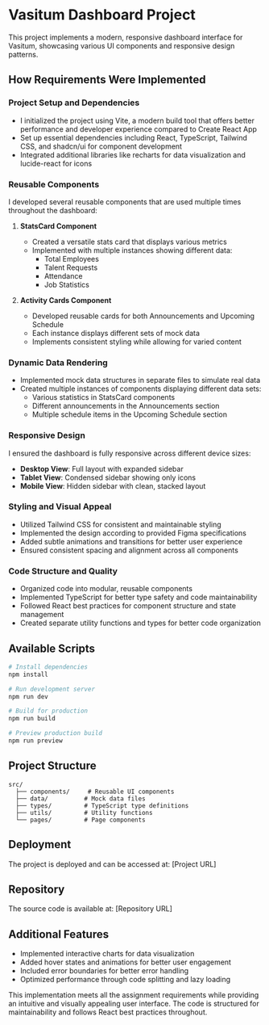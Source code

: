 
# Vasitum Dashboard Project

This project implements a modern, responsive dashboard interface for Vasitum, showcasing various UI components and responsive design patterns.

## How Requirements Were Implemented

### Project Setup and Dependencies
- I initialized the project using Vite, a modern build tool that offers better performance and developer experience compared to Create React App
- Set up essential dependencies including React, TypeScript, Tailwind CSS, and shadcn/ui for component development
- Integrated additional libraries like recharts for data visualization and lucide-react for icons

### Reusable Components
I developed several reusable components that are used multiple times throughout the dashboard:

1. **StatsCard Component**
   - Created a versatile stats card that displays various metrics
   - Implemented with multiple instances showing different data:
     - Total Employees
     - Talent Requests
     - Attendance
     - Job Statistics

2. **Activity Cards Component**
   - Developed reusable cards for both Announcements and Upcoming Schedule
   - Each instance displays different sets of mock data
   - Implements consistent styling while allowing for varied content

### Dynamic Data Rendering
- Implemented mock data structures in separate files to simulate real data
- Created multiple instances of components displaying different data sets:
  - Various statistics in StatsCard components
  - Different announcements in the Announcements section
  - Multiple schedule items in the Upcoming Schedule section

### Responsive Design
I ensured the dashboard is fully responsive across different device sizes:

- **Desktop View**: Full layout with expanded sidebar
- **Tablet View**: Condensed sidebar showing only icons
- **Mobile View**: Hidden sidebar with clean, stacked layout

### Styling and Visual Appeal
- Utilized Tailwind CSS for consistent and maintainable styling
- Implemented the design according to provided Figma specifications
- Added subtle animations and transitions for better user experience
- Ensured consistent spacing and alignment across all components

### Code Structure and Quality
- Organized code into modular, reusable components
- Implemented TypeScript for better type safety and code maintainability
- Followed React best practices for component structure and state management
- Created separate utility functions and types for better code organization

## Available Scripts

```sh
# Install dependencies
npm install

# Run development server
npm run dev

# Build for production
npm run build

# Preview production build
npm run preview
```

## Project Structure
```
src/
  ├── components/     # Reusable UI components
  ├── data/          # Mock data files
  ├── types/         # TypeScript type definitions
  ├── utils/         # Utility functions
  └── pages/         # Page components
```

## Deployment
The project is deployed and can be accessed at: [Project URL]

## Repository
The source code is available at: [Repository URL]

## Additional Features
- Implemented interactive charts for data visualization
- Added hover states and animations for better user engagement
- Included error boundaries for better error handling
- Optimized performance through code splitting and lazy loading

This implementation meets all the assignment requirements while providing an intuitive and visually appealing user interface. The code is structured for maintainability and follows React best practices throughout.
